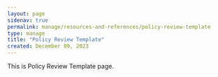 ```yaml
---
layout: page
sidenav: true
permalink: manage/resources-and-references/policy-review-template
type: manage
title: "Policy Review Template"
created: December 09, 2023
---
```


This is Policy Review Template page.



